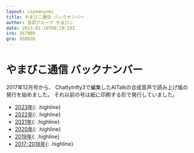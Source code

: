 ```yaml
---
layout: caymanyomi
title: やまびこ通信 バックナンバー
author: 音訳グループ やまびこ
date: 2023-01-10T00:19:19Z
iro: 2679B9
gra: 95B926
---
```


# やまびこ通信 バックナンバー

2017年12月号から、 ChattyInfty3で編集したAITalkの合成音声で読み上げ版の発行を始めました。 それ以前の号は紙に印刷する形で発行していました。

- <a href="./2023/">2023年</a>{: .highline}
- <a href="./2022/">2022年</a>{: .highline}
- <a href="./2021/">2021年</a>{: .highline}
- <a href="./2020/">2020年</a>{: .highline}
- <a href="./2019/">2019年</a>{: .highline}
- <a href="./2018/">2017-2018年</a>{: .highline}

